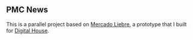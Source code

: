 ## PMC News

This is a parallel project based on [Mercado Liebre], a prototype that I built for [Digital House].

<!-- Links -->

[Mercado Liebre]: https://github.com/pablocappetta/mercado-liebre
[Digital House]: https://www.digitalhouse.com/
